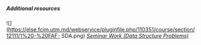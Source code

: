 ##### **Additional resources**
![](https://else.fcim.utm.md/webservice/pluginfile.php/110351/course/section/12111/1%20-%20FAF-
SDA.png)
_[Seminar Work (Data Structure
Problems)](https://else.fcim.utm.md/mod/assign/view.php?id=41995 "Seminar work
\(Data structure problems\)")_
